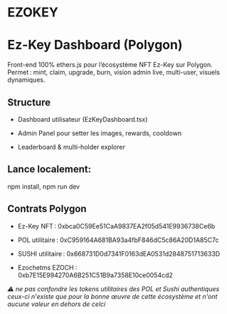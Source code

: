 # EZOKEY

# Ez-Key Dashboard (Polygon) 
Front-end 100% ethers.js pour l’écosystème NFT Ez-Key sur Polygon. 
Permet : mint, claim, upgrade, burn, vision admin live, multi-user, visuels dynamiques.

## Structure 
- Dashboard utilisateur (EzKeyDashboard.tsx) 

- Admin Panel pour setter les images, rewards, cooldown
-  Leaderboard & multi-holder explorer 

## Lance localement:
npm install, npm run dev 

## Contrats Polygon 
- Ez-Key NFT : 0xbca0C59Ee51CaA9837EA2f05d541E9936738Ce6b

- POL utilitaire : 0xC959164A681BA93a4fbF846dC5c86A20D1A85C7c

- SUSHI utilitaire : 0x668731D0d7341F0163dEA0531d2848751713633D

- Ezochetms EZOCH : 0xb7E15E994270A6B251C51B9a7358E10ce0054cd2

*⚠️ ne pas confondre les tokens utilitaires des POL et Sushi authentiques ceux-ci n'existe que pour la bonne œuvre de cette écosystème et n'ont aucune valeur en dehors de celci*

